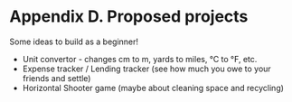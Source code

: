 # Appendix D. Proposed projects

Some ideas to build as a beginner!

* Unit convertor - changes cm to m, yards to miles, °C to °F, etc.
* Expense tracker / Lending tracker (see how much you owe to your friends and settle)
* Horizontal Shooter game (maybe about cleaning space and recycling)